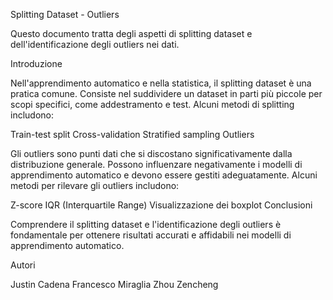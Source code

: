 Splitting Dataset - Outliers

Questo documento tratta degli aspetti di splitting dataset e dell'identificazione degli outliers nei dati.

Introduzione

Nell'apprendimento automatico e nella statistica, il splitting dataset è una pratica comune. Consiste nel suddividere un dataset in parti più piccole per scopi specifici, come addestramento e test. Alcuni metodi di splitting includono:

Train-test split
Cross-validation
Stratified sampling
Outliers

Gli outliers sono punti dati che si discostano significativamente dalla distribuzione generale. Possono influenzare negativamente i modelli di apprendimento automatico e devono essere gestiti adeguatamente. Alcuni metodi per rilevare gli outliers includono:

Z-score
IQR (Interquartile Range)
Visualizzazione dei boxplot
Conclusioni

Comprendere il splitting dataset e l'identificazione degli outliers è fondamentale per ottenere risultati accurati e affidabili nei modelli di apprendimento automatico.

Autori

Justin Cadena
Francesco Miraglia
Zhou Zencheng
